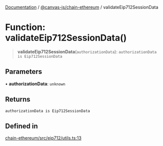 [Documentation](../../../packages.md) / [@canvas-js/chain-ethereum](../index.md) / validateEip712SessionData

# Function: validateEip712SessionData()

> **validateEip712SessionData**(`authorizationData`): `authorizationData is Eip712SessionData`

## Parameters

• **authorizationData**: `unknown`

## Returns

`authorizationData is Eip712SessionData`

## Defined in

[chain-ethereum/src/eip712/utils.ts:13](https://github.com/canvasxyz/canvas/blob/62d177fb446565afa753f83091e84331fbd47245/packages/chain-ethereum/src/eip712/utils.ts#L13)
